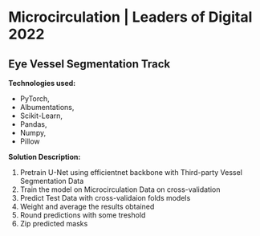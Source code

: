 # Microcirculation | Leaders of Digital 2022
## Eye Vessel Segmentation Track


**Technologies used:** 

 - PyTorch, 
 - Albumentations, 
 - Scikit-Learn, 
 - Pandas, 
 - Numpy, 
 - Pillow

**Solution Description:**

1. Pretrain U-Net using efficientnet backbone with Third-party Vessel Segmentation Data
2. Train the model on Microcirculation Data on cross-validation
3. Predict Test Data with cross-validaion folds models
4. Weight and average the results obtained
5. Round predictions with some treshold
6. Zip predicted masks
